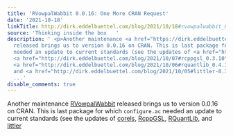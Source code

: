```yaml
---
title: 'RVowpalWabbit 0.0.16: One More CRAN Request'
date: '2021-10-18'
linkTitle: http://dirk.eddelbuettel.com/blog/2021/10/18#rvowpalwabbit_0.0.16
source: 'Thinking inside the box   '
description: ' <p>Another maintenance <a href="https://dirk.eddelbuettel.com/code/rvowpalwabbit.html">RVowpalWabbit</a>
  released brings us to version 0.0.16 on CRAN. This is last package for which <code>configure.ac</code>
  needed an update to current standards (see the updates of <a href="https://dirk.eddelbuettel.com/blog/2021/10/08#corels_0.0.3">corels</a>,
  <a href="http://dirk.eddelbuettel.com/blog/2021/10/07#rcppgsl_0.3.10">RcppGSL</a>,
  <a href="http://dirk.eddelbuettel.com/blog/2021/10/06#rquantlib_0.4.14">RQuantLib</a>,
  and <a href="http://dirk.eddelbuettel.com/blog/2021/10/05#littler-0.3.14">littler</
  ...'
disable_comments: true
---
```

 <p>Another maintenance <a href="https://dirk.eddelbuettel.com/code/rvowpalwabbit.html">RVowpalWabbit</a> released brings us to version 0.0.16 on CRAN. This is last package for which <code>configure.ac</code> needed an update to current standards (see the updates of <a href="https://dirk.eddelbuettel.com/blog/2021/10/08#corels_0.0.3">corels</a>, <a href="http://dirk.eddelbuettel.com/blog/2021/10/07#rcppgsl_0.3.10">RcppGSL</a>, <a href="http://dirk.eddelbuettel.com/blog/2021/10/06#rquantlib_0.4.14">RQuantLib</a>, and <a href="http://dirk.eddelbuettel.com/blog/2021/10/05#littler-0.3.14">littler</ ...